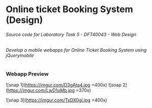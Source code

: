 # Online ticket Booking System (Design)
###### Source code for Laboratory Task 5 - DFT40043 - Web Design
###### Develop a mobile webapps for Online Ticket Booking System using jQuerymobile
#
### Webapp Preview
![snap 1](https://imgur.com/D3gAta4.jpg =400x) ![snap 2](https://imgur.com/LwD1uMb.jpg =370x)

![snap 3](https://imgur.com/TxDX0gl.jpg =400x)
